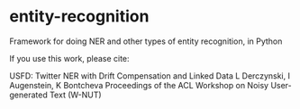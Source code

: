 # entity-recognition
Framework for doing NER and other types of entity recognition, in Python


If you use this work, please cite:

USFD: Twitter NER with Drift Compensation and Linked Data
L Derczynski, I Augenstein, K Bontcheva
Proceedings of the ACL Workshop on Noisy User-generated Text (W-NUT)
